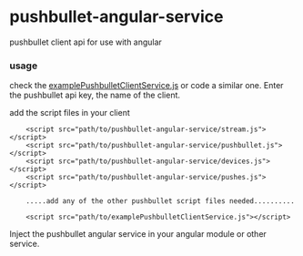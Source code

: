# pushbullet-angular-service
pushbullet client api for use with angular

### usage

check the [examplePushbulletClientService.js](https://github.com/gksoft/pushbullet-angular-service/blob/master/examplePushbulletClientService.js) or code a similar one. Enter the pushbullet api key, the name of the client. 

add the script files in your client

        <script src="path/to/pushbullet-angular-service/stream.js"></script>
        <script src="path/to/pushbullet-angular-service/pushbullet.js"></script>
        <script src="path/to/pushbullet-angular-service/devices.js"></script>
        <script src="path/to/pushbullet-angular-service/pushes.js"></script>
        
        .....add any of the other pushbullet script files needed..........
        
        <script src="path/to/examplePushbulletClientService.js"></script>

Inject the pushbullet angular service in your angular module or other service.
